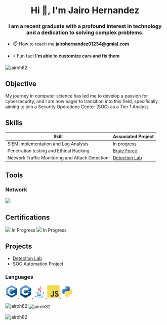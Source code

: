 <h1 align="center">Hi 👋, I'm Jairo Hernandez</h1>
<h3 align="center">I am a recent graduate with a profound interest in technology and a dedication to solving complex problems.</h3>

- 📫 How to reach me **jairohernandez01234@gmial.com**

- ⚡ Fun fact **I'm able to customize cars and fix them**

<p align="left"> <img src="https://komarev.com/ghpvc/?username=jairoh82&label=Profile%20views&color=00d5ff&style=plastic" alt="jairoh82" /> </p>

## Objective

My journey in computer science has led me to develop a passion for cybersecurity, and I am now eager to transition into this field, specifically aiming to join a Security Operations Center (SOC) as a Tier 1 Analyst.

## Skills

| Skill                                         | Associated Project         |
|-----------------------------------------------|----------------------------|
| SIEM Implementation and Log Analysis          | In progress |
| Penetration testing and Ethical Hacking          | <a href="https://github.com/jairoh82/Brute-Force/blob/main/README.md">Brute Force</a>|
| Network Traffic Monitoring and Attack Detection | <a href="https://github.com/jairoh82/Detection-Lab/tree/main">Detection Lab</a>|

## Tools

### Network
<div>
    <img src="https://img.shields.io/badge/-Wireshark-1679A7?&style=for-the-badge&logo=Wireshark&logoColor=white" />
</div>

## Certifications

<div>
<img src="https://img.shields.io/badge/-Security%2B-FF0000?&style=for-the-badge&logo=CompTIA&logoColor=white" > In Progress </>
<img src="https://img.shields.io/badge/-Network%2B-007ACC?&style=for-the-badge&logo=CompTIA&logoColor=white">  In Progress </>
</div>

## Projects
- <a href="https://github.com/jairoh82/Detection-Lab/tree/main">Detection Lab</a>
- SOC Automation Project

<h3 align="left">Languages</h3>
<p align="left"> <a href="https://www.cprogramming.com/" target="_blank" rel="noreferrer"> <img src="https://raw.githubusercontent.com/devicons/devicon/master/icons/c/c-original.svg" alt="c" width="40" height="40"/> </a> <a href="https://www.w3schools.com/cpp/" target="_blank" rel="noreferrer"> <img src="https://raw.githubusercontent.com/devicons/devicon/master/icons/cplusplus/cplusplus-original.svg" alt="cplusplus" width="40" height="40"/> </a> <a href="https://www.java.com" target="_blank" rel="noreferrer"> <img src="https://raw.githubusercontent.com/devicons/devicon/master/icons/java/java-original.svg" alt="java" width="40" height="40"/> </a> <a href="https://developer.mozilla.org/en-US/docs/Web/JavaScript" target="_blank" rel="noreferrer"> <img src="https://raw.githubusercontent.com/devicons/devicon/master/icons/javascript/javascript-original.svg" alt="javascript" width="40" height="40"/> </a> <a href="https://www.python.org" target="_blank" rel="noreferrer"> <img src="https://raw.githubusercontent.com/devicons/devicon/master/icons/python/python-original.svg" alt="python" width="40" height="40"/> </a> </p>

<p><img align="left" src="https://github-readme-stats.vercel.app/api/top-langs?username=jairoh82&show_icons=true&theme=dark&locale=en&layout=compact" alt="jairoh82" /></p>

<p>&nbsp;<img align="center" src="https://github-readme-stats.vercel.app/api?username=jairoh82&show_icons=true&theme=dark&title_color=03ddd9&locale=en" alt="jairoh82" /></p>

<p><img align="center" src="https://github-readme-streak-stats.herokuapp.com/?user=jairoh82&theme=dark" alt="jairoh82" /></p>
